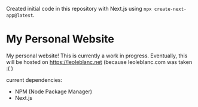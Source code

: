 Created initial code in this repository with Next.js using `npx create-next-app@latest`. 

# My Personal Website
My personal website! This is currently a work in progress. Eventually, this will be hosted on https://leoleblanc.net (because leoleblanc.com was taken :( )

current dependencies:
* NPM (Node Package Manager)
* Next.js